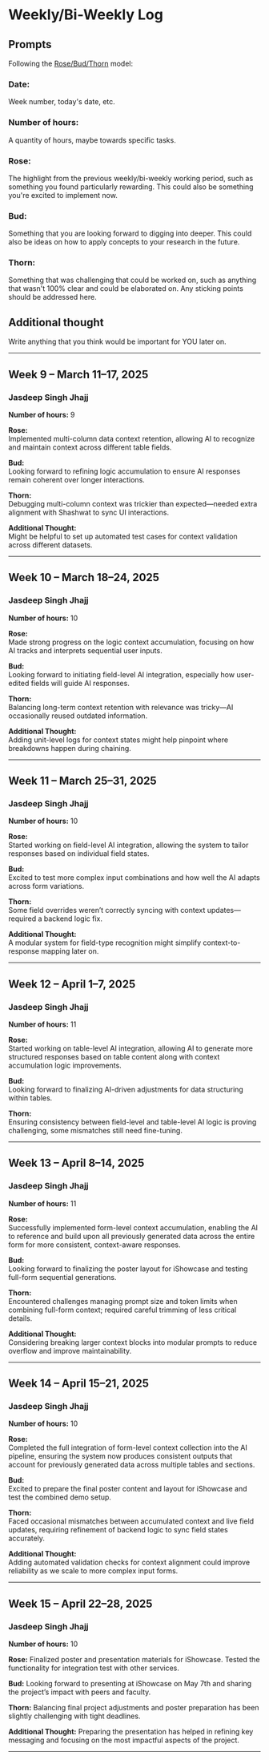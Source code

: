 # Weekly/Bi-Weekly Log

## Prompts
Following the [Rose/Bud/Thorn](https://www.panoramaed.com/blog/rose-bud-thorn-activity-and-worksheet#:~:text=%22Rose%2C%20Bud%2C%20Thorn%22%20is%20a%20mindful%20design%2D,day%2C%20week%2C%20or%20month.) model:

### Date: 
Week number, today's date, etc. 


### Number of hours: 
A quantity of hours, maybe towards specific tasks. 

### Rose:
The highlight from the previous weekly/bi-weekly working period, such as something you found particularly rewarding. This could also be something you're excited to implement now.

### Bud: 
Something that you are looking forward to digging into deeper. This could also be ideas on how to apply concepts to your research in the future. 

### Thorn: 
Something that was challenging that could be worked on, such as anything that wasn't 100% clear and could be elaborated on. Any sticking points should be addressed here. 

## Additional thought
Write anything that you think would be important for YOU later on.

---



## Week 9 – March 11–17, 2025

### Jasdeep Singh Jhajj

**Number of hours:** 9

**Rose:**  
Implemented multi-column data context retention, allowing AI to recognize and maintain context across different table fields.

**Bud:**  
Looking forward to refining logic accumulation to ensure AI responses remain coherent over longer interactions.

**Thorn:**  
Debugging multi-column context was trickier than expected—needed extra alignment with Shashwat to sync UI interactions.

**Additional Thought:**  
Might be helpful to set up automated test cases for context validation across different datasets.

---

## Week 10 – March 18–24, 2025

### Jasdeep Singh Jhajj

**Number of hours:** 10

**Rose:**  
Made strong progress on the logic context accumulation, focusing on how AI tracks and interprets sequential user inputs.

**Bud:**  
Looking forward to initiating field-level AI integration, especially how user-edited fields will guide AI responses.

**Thorn:**  
Balancing long-term context retention with relevance was tricky—AI occasionally reused outdated information.

**Additional Thought:**  
Adding unit-level logs for context states might help pinpoint where breakdowns happen during chaining.

---

## Week 11 – March 25–31, 2025

### Jasdeep Singh Jhajj

**Number of hours:** 10

**Rose:**  
Started working on field-level AI integration, allowing the system to tailor responses based on individual field states.

**Bud:**  
Excited to test more complex input combinations and how well the AI adapts across form variations.

**Thorn:**  
Some field overrides weren’t correctly syncing with context updates—required a backend logic fix.

**Additional Thought:**  
A modular system for field-type recognition might simplify context-to-response mapping later on.

---

## Week 12 – April 1–7, 2025

### Jasdeep Singh Jhajj

**Number of hours:** 11

**Rose:**  
Started working on table-level AI integration, allowing AI to generate more structured responses based on table content along with context accumulation logic improvements.

**Bud:**  
Looking forward to finalizing AI-driven adjustments for data structuring within tables.

**Thorn:**  
Ensuring consistency between field-level and table-level AI logic is proving challenging, some mismatches still need fine-tuning.

---

## Week 13 – April 8–14, 2025

### Jasdeep Singh Jhajj

**Number of hours:** 11

**Rose:**  
Successfully implemented form-level context accumulation, enabling the AI to reference and build upon all previously generated data across the entire form for more consistent, context-aware responses.

**Bud:**  
Looking forward to finalizing the poster layout for iShowcase and testing full-form sequential generations.

**Thorn:**  
Encountered challenges managing prompt size and token limits when combining full-form context; required careful trimming of less critical details.

**Additional Thought:**  
Considering breaking larger context blocks into modular prompts to reduce overflow and improve maintainability.

---

## Week 14 – April 15–21, 2025

### Jasdeep Singh Jhajj

**Number of hours:** 10

**Rose:**  
Completed the full integration of form-level context collection into the AI pipeline, ensuring the system now produces consistent outputs that account for previously generated data across multiple tables and sections.

**Bud:**  
Excited to prepare the final poster content and layout for iShowcase and test the combined demo setup.

**Thorn:**  
Faced occasional mismatches between accumulated context and live field updates, requiring refinement of backend logic to sync field states accurately.

**Additional Thought:**  
Adding automated validation checks for context alignment could improve reliability as we scale to more complex input forms.

---

## Week 15 – April 22–28, 2025

### Jasdeep Singh Jhajj
**Number of hours:** 10

**Rose:**
Finalized poster and presentation materials for iShowcase. Tested the functionality for integration test with other services.

**Bud:**
Looking forward to presenting at iShowcase on May 7th and sharing the project’s impact with peers and faculty.

**Thorn:**
Balancing final project adjustments and poster preparation has been slightly challenging with tight deadlines.

**Additional Thought:**
Preparing the presentation has helped in refining key messaging and focusing on the most impactful aspects of the project.

---